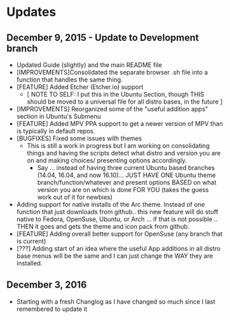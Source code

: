 # Updates

## December 9, 2015 - Update to Development branch
- Updated Guide (slightly) and the main README file
- [IMPROVEMENTS]Consolidated the separate browser .sh file into a function that handles the same thing.
- [FEATURE] Added Etcher (Etcher.io) support
  - [ NOTE TO SELF: I put this in the Ubuntu Section, though THIS should be moved to a universal file for all distro bases, in the future ]
- [IMPROVEMENTS] Reorganized some of the "useful addition apps" section in Ubuntu's Submenu
- [FEATURE] Added MPV PPA support to get a newer version of MPV than is typically in default repos.
- [BUGFIXES] Fixed some issues with themes
  - This is still a work in progress but I am working on consolidating things and having the scripts detect what distro and version you are on and making choices/ presenting options accordingly.
    - Say ... instead of having three current Ubuntu based branches (14.04, 16.04, and now 16.10)... JUST HAVE ONE Ubuntu theme branch/function/whatever and present options BASED on what version you are on which is done FOR YOU (takes the guess work out of it for newbies)
- Adding support for native installs of the Arc theme.   Instead of one function that just downloads from github.. this new feature will do stuff native to  Fedora, OpenSuse, Ubuntu, or Arch ... if that is not possible .. THEN it goes and gets the theme and icon pack from github.
- [FEATURE] Adding overall better support for OpenSuse (any branch that is current)
- [???] Adding start of an idea where the useful App additions in all distro base menus will be the same and I can just change the WAY they are installed.   


## December 3, 2016
- Starting with a fresh Changlog as I have changed so much since I last remembered to update it
